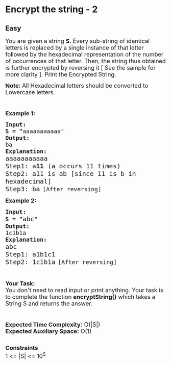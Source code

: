 # Encrypt the string - 2
## Easy 
<div class="problem-statement">
                <p></p><div class="challenge_problem_statement">
<div class="msB challenge_problem_statement_body">
<div class="hackdown-content">
<p><span style="font-size:18px">You are given a string <strong>S</strong>. Every sub-string of identical letters is replaced by a single instance of that letter followed by the hexadecimal representation of the number of occurrences of that letter. Then, the string thus obtained is further encrypted by reversing it [ See the sample for more clarity ]. Print the Encrypted String.</span></p>

<p><span style="font-size:18px"><strong>Note: </strong>All Hexadecimal letters should be converted to Lowercase letters.</span></p>

<p>&nbsp;</p>

<p><span style="font-size:18px"><strong>Example 1:</strong></span></p>

<pre><span style="font-size:18px"><strong>Input:</strong></span>
<span style="font-size:18px"><strong>S = "</strong>aaaaaaaaaaa"</span>
<span style="font-size:18px"><strong>Output:</strong></span>
<span style="font-size:18px">ba </span>
<span style="font-size:18px"><strong>Explanation: </strong></span>
<span style="font-size:20px">aaaaaaaaaaa
Step1: a<strong>11 </strong>(a occurs 11 times)
Step2: a11 is ab [since 11 is b in
hexadecimal]
Step3: ba</span> <span style="font-size:18px">[After reversing]</span></pre>

<p><span style="font-size:18px"><strong>Example 2:</strong></span></p>

<pre><span style="font-size:18px"><strong>Input:</strong></span>
<span style="font-size:18px"><strong>S = "</strong></span><span style="font-size:20px">abc</span><span style="font-size:18px">"</span>
<span style="font-size:18px"><strong>Output:</strong></span>
<span style="font-size:18px">1c1b1a</span>
<span style="font-size:18px"><strong>Explanation: </strong></span>
<span style="font-size:20px">abc
Step1: a1b1c1
Step2: 1c1b1a</span> <span style="font-size:18px">[After reversing]</span></pre>

<p>&nbsp;</p>

<p><span style="font-size:18px"><strong>Your Task:</strong><br>
You don't need to read input or print anything. Your task is to complete the function <strong>encryptString()</strong> which takes a String S and returns the answer.</span></p>

<p>&nbsp;</p>

<p><span style="font-size:18px"><strong>Expected Time Complexity:</strong> O(|S|)<br>
<strong>Expected Auxiliary Space:</strong> O(1)</span></p>

<p><br>
<span style="font-size:18px"><strong>Constraints</strong><br>
1 &lt;= |S| &lt;= 10<sup>5</sup></span></p>
</div>
</div>
</div>
 <p></p>
            </div>